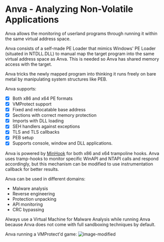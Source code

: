 # Anva - Analyzing Non-Volatile Applications
Anva allows the monitoring of userland programs through running it within the same virtual address space.

Anva consists of a self-made PE Loader that mimics Windows' PE Loader (situated in NTDLL.DLL) to manual map the target program into the same virtual address space as Anva. This is needed so Anva has shared memory access with the target.

Anva tricks the newly mapped program into thinking it runs freely on bare metal by manipulating system structures like PEB.

Anva supports:
  - [x] Both x86 and x64 PE formats
  - [x] VMProtect support
  - [x] Fixed and relocatable base address
  - [x] Sections with correct memory protection 
  - [x] Imports with DLL loading
  - [x] SEH handlers against exceptions
  - [x] TLS and TLS callbacks
  - [x] PEB setup
  - [x] Supports console, window and DLL applications.

Anva is powered by [MinHook](https://github.com/TsudaKageyu/minhook) for both x86 and x64 trampoline hooks. Anva uses tramp-hooks to monitor specific WinAPI and NTAPI calls and respond accordingly, but this mechanism can be modified to use instrumentation callback for better results.

Anva can be used in different domains:
  - Malware analysis
  - Reverse engineering
  - Protection unpacking
  - API monitoring
  - CRC bypassing

Always use a Virtual Machine for Malware Analysis while running Anva because Anva does not come with full sandboxing techniques by default.

Anva running a VMProtect'd game:
![image-modified](https://github.com/nbs32k/anva/assets/68382500/1eafb652-4423-4182-b3f0-bbf63798c35d)
